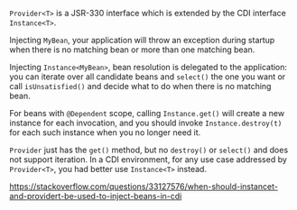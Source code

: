`Provider<T>` is a JSR-330 interface which is extended by the CDI interface `Instance<T>`.

Injecting `MyBean`, your application will throw an exception during startup when there is no matching bean or more than one matching bean.

Injecting `Instance<MyBean>`, bean resolution is delegated to the application: you can iterate over all candidate beans and `select()` the one you want or call `isUnsatisfied()` and decide what to do when there is no matching bean.

For beans with `@Dependent` scope, calling `Instance.get()` will create a new instance for each invocation, and you should invoke `Instance.destroy(t)` for each such instance when you no longer need it.

`Provider` just has the `get()` method, but no `destroy()` or `select()` and does not support iteration. In a CDI environment, for any use case addressed by `Provider<T>`, you had better use `Instance<T>` instead.

https://stackoverflow.com/questions/33127576/when-should-instancet-and-providert-be-used-to-inject-beans-in-cdi